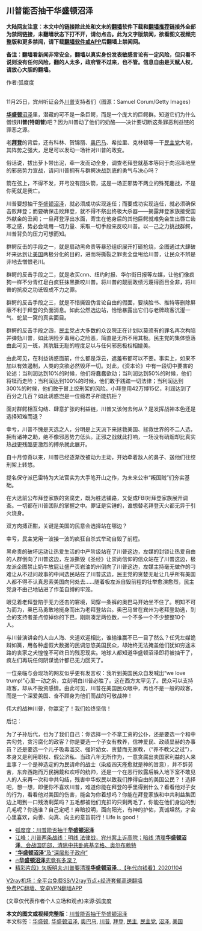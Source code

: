  <h2>川普能否抽干华盛顿沼泽</h2> <p class="notice"><b>大陆网友注意：本文中的链接除此处和文末的<a href="https://github.com/bannedbook/fanqiang" >翻墙</a>软件下载和<a href="https://github.com/killgcd/justmysocks/blob/master/README.md">翻墙推荐</a>链接外全部为禁网链接，未翻墙状态下打不开，请勿点击。此为文字版禁闻，欲看图文视频完整版和更多禁闻，请下载<a href="https://github.com/bannedbook/fanqiang">翻墙软件或APP</a>后翻墙上禁闻网。</p><p>备注：翻墙看新闻非常安全，翻墙以真实身份发表敏感言论有一定风险，但只看不说则没有任何风险，翻的人太多，政府管不过来，也不管。信息自由是天赋人权，请放心大胆的翻墙。</b></p>  <div class="entry"> <p>作者:弧度度</p> <p><br /> 11月25日，宾州听证会外<a href="https://www.bannedbook.org/bnews/tag/%e5%b7%9d%e6%99%ae/" class="st_tag internal_tag" rel="tag" title="标签 川普 下的日志">川普</a>支持者们（图源：Samuel Corum/Getty Images） </p> <p> <strong><a href="https://www.bannedbook.org/bnews/tag/%e5%8d%8e%e7%9b%9b%e9%a1%bf/" class="st_tag internal_tag" rel="tag" title="标签 华盛顿 下的日志">华盛顿</a></strong><a href="https://www.bannedbook.org/bnews/tag/%E6%B2%BC%E6%B3%BD/" class="st_tag internal_tag" rel="tag" title="标签 沼泽 下的日志">沼泽</a>里，潜藏的可不是一条巨鳄，而是一个庞大的巨鳄群。知道它们为什么憎恨<strong>川普(特朗普)</strong>吧？因为川普动了他们的奶酪&mdash;&mdash;决计要切断这条罪恶利益链的罪恶之源。 </p> <p>老<strong><a href="https://www.bannedbook.org/bnews/tag/%e6%8b%9c%e7%99%bb/" class="st_tag internal_tag" rel="tag" title="标签 拜登 下的日志">拜登</a></strong>的背后，还有科林、贺锦丽、<a href="https://www.bannedbook.org/bnews/tag/%e5%a5%a5%e5%b7%b4%e9%a9%ac/" class="st_tag internal_tag" rel="tag" title="标签 奥巴马 下的日志">奥巴马</a>、希拉里、克林顿等一干<a href="https://www.bannedbook.org/bnews/tag/%e6%b0%91%e4%b8%bb%e5%85%9a/" class="st_tag internal_tag" rel="tag" title="标签 民主党 下的日志">民主党</a>大佬，其阵势之强大，足足可以发动一场针对川普的政变。 </p> <p>俗话说，拔出萝卜带出泥，牵一发而动全身，调查老拜登就基本等同于向沼泽地里的邪恶势力宣战，请问川普拥有与群鳄决战到底的勇气与决心吗？ </p> <p>箭在弦上，不得不发，开弓没有回头箭，这是一场正邪势不两立的殊死鏖战，不是你死就是我亡。 </p>  <p>川普要想抽干<a href="https://www.bannedbook.org/bnews/tag/%E5%8D%8E%E7%9B%9B%E9%A1%BF%E6%B2%BC%E6%B3%BD/" class="st_tag internal_tag" rel="tag" title="标签 华盛顿沼泽 下的日志">华盛顿沼泽</a>，就必须成功实现连任；而要成功实现连任，就必须确保击败拜登；而要确保击败拜登，就不得不祭出终极大杀器&mdash;&mdash;揭露拜登家族接受国外献金的丑闻；一旦拜登浮出水面，寄生在他身后的其他巨鳄就难免会生出唇亡齿寒之感，势必会动用一切力量、采取一切手段来反咬川普。以一己之力挑战群鳄，川普背负的压力可想而知。 </p> <p>群鳄反击的手段之一，就是扇动黑命贵等暴恐组织展开打砸抢烧，企图通过大肆破坏来达到让<a href="https://www.bannedbook.org/bnews/tag/%e7%be%8e%e5%9b%bd/" class="st_tag internal_tag" rel="tag" title="标签 美国 下的日志">美国</a>两极分化的目的，进而将撕裂之罪责全盘甩给川普，让民众不辨是非地去憎恨老川。 </p> <p>群鳄的反击手段之二，就是收买cnn、纽约时报、华尔街日报等左媒，让他们像疯狗一样不分青红皂白疯狂抹黑撕咬川普。将川普的靓丽政绩污蔑得面目全非，将川普的抗疫之功诋毁成不力之罪。 </p> <p>群鳄的反击手段之三，就是不惜撕毁伪言论自由的假面，要挟脸书、推特等删除屏蔽不利于拜登的负面消息。如此公然选边站，恰恰暴露出它们与老牌政客沆瀣一气、蛇鼠一窝的真实面目。 </p> <p>群鳄的反击手段之四，<a href="https://www.bannedbook.org/bnews/tag/%e6%b0%91%e4%b8%bb/" class="st_tag internal_tag" rel="tag" title="标签 民主 下的日志">民主</a>党占大多数的众议院正在计划以莫须有的罪名再次构陷并弹劾川普，如此阴险歹毒用心之险恶，简直是无所不用其极。民主党的集体堕落由此可见一斑，其肮脏无耻的程度足以与任何邪恶极权相媲美。 </p> <p>由此可见，在利益诱惑面前，什么都是浮云，遮羞布都可以不要。事实上，如果不加以有效遏制，人类的贪欲必然毁坏一切。对此，《资本论》中有一段切中要害的论述：当利润达到10%的时候，他们将蠢蠢欲动；当利润达到50%的时候，他们将铤而走险；当利润达到100%的时候，他们敢于践踏一切法律；当利润达到300%的时候，他们敢于冒上绞刑架的风险。小拜登用42万博15亿，利润达到了百分之几百？如此诱惑岂是一位瘾君子所能抗拒？ </p>  <p>面对群鳄相互勾结、肆意扩张的利益链，川普又该何去何从？是发挥战神本色还是选择知难而退？ </p> <p>幸亏，川普不愧是天选之人，分明是上天派下来拯救美国、拯救世界的不二人选，拥有诸神之助，绝不像邪恶势力低头。正邪之战就此打响，一场没有硝烟却比真实热战更残酷更激烈的搏杀就此展开。 </p> <p>自十月惊奇以来，川普已经逐渐改被动为主动，开始牵着敌人的鼻子、送他们往绞刑架上转悠。 </p> <p>提名保守派巴雷特为大法官实为大手笔开山之作，为未来公审“叛国贼”们夯实基础。 </p> <p>在大选前公布拜登家族的贪腐史，既为胜选铺路，又促成FBI对拜登家族展开调查。一切都在川普团队的掌握之中。罪证是实锤的，谁想替老拜登灭火都无异于引火烧身。 </p> <p>双方肉搏正酣，关键是美国的民意会选择站在哪边？ </p>  <p>幸亏，民主党用一波接一波的疯狂自杀式举动自毁了前程。 </p> <p>黑命贵的破坏运动让热爱生活的中产阶级站在了川普这边，左媒的封锁让热爱自由的人群倒向了川普这边，左派撕毁《圣经》让崇尚信仰的信众站在了川普这边，极左派企图禁止奶牛放屁让盛产页岩油的州倒向了川普这边，左媒主持毫无做作的刁难让从不过问政事的中间选民站在了川普这边，民主党的贪婪无耻让几乎所有美国人都不得不认真思索美国向何处去&#8230;&#8230;随着极左派自毁前程的壮举愈演愈烈，民主党身不由己地钻进了作茧自缚的牢笼。 </p> <p>眼见着老拜登陷于无力还击的窘境，同穿一条裤的奥巴马开始坐不住了。明知不可为而为，奥巴马勇敢地挺身而出为老拜登站台。奥巴马曾在宾州为老拜登助选，到会的支持者差点惊掉你的下巴，刚刚凑足两位数，一个不多一个不少整整10个人。 </p> <p>与川普演讲会的人山人海、夹道欢迎相比，谁输谁赢不已一目了然么？任凭左媒诡辩如簧，用各种虚假大数据的民调忽悠美国民众，却始终无法掩盖他们犹如穷途末路的丧家之犬惶惶不可终日的残忍现实。地球人都知道华盛顿沼泽即将被抽干了，疯左们再玩任何阴谋诡计都已无力回天了。 </p> <p>一位亲临与会现场的网友似乎更有发言权：我听到美国民众自发喊出“we love trump!”心里一动之余，立刻明白川普必胜了。这在西方太罕见了。民众可以支持政客，却从不投资感情。由此可见，川普在美国民众眼中，再也不是一般的政客，而是一个深爱美国、奋不顾身为他们而战的可敬战神！ </p> <p>伟大的战神川普，你赢定了！我们始终坚信！ </p>  <p>后记： </p> <p>为了子孙后代，也为了我们自己：你选择一个不拿工资的公仆，还是要选一个和中共勾兑，贪污腐化的政客？你是要选一个子女有教养，信神爱民、政绩显赫的办事员？还是要选一个儿子吸毒滥交、强奸幼女、贪婪而无家教，（“养不教父之过”），本身又是利用职权、假公济私、当政八年无所作为，一意贪腐出卖国家利益的人来主事？一个是神选定的为民请命的战士（染疫四天痊愈就是神的旨意），并不辞劳苦，东奔西跑而万民拥戴和欢呼的统帅，还是一个在恶行败露后躲入地下室不敢见人的人来再一次和中共勾结，残害中华蚁民以致我们挣得自由的美国公民？！选择吧，想一想，即便你不喜欢川普，难道你能在拜登的手里得到什么？看看他对子女的行为，看看他对美国的伤害，能会为你着想吗？你能在拜登家族和中共利益集团边上喝到一口残汤剩菜吗？五毛都被他们克扣的只剩两毛了，你能在他们身边的到几毛呢？你选谁？自己定吧！弃暗投明，面向阳光，有神的护佑，真诚坦然，才会心里喜欢，向善、向真、向主的意旨前行！Life is good！ </p> <ul class='op-related-articles' title='相关阅读'> <li><a href='https://www.bannedbook.org/bnews/comments/20201129/1438986.html' target='_blank'>弧度度：川普能否抽干<b>华盛顿沼泽</b></a></li> <li><a href='https://www.bannedbook.org/bnews/cbnews/20201129/1438916.html' target='_blank'>江峰：川普两条战线：明线 法律战，宾州案上诉高院；暗线 清理<b>华盛顿沼泽</b>，会战国防部，清除中共卧底基辛格、奥尔布赖特</a></li> <li><a href='https://www.bannedbook.org/bnews/comments/20201123/1435336.html' target='_blank'>“<b>华盛顿沼泽</b>”及“深层影子政府”</a></li> <li><a href='https://www.bannedbook.org/bnews/bannedvideo/20201118/1432928.html' target='_blank'>🔥<b>华盛顿沼泽</b>究竟有多深？</a></li> <li><a href='https://www.bannedbook.org/bnews/taiwannews/20201104/1425852.html' target='_blank'>精彩片段》矢板明夫:川普要清理<b>华盛顿沼泽</b>...【年代向钱看】20201104</a></li> </ul> <p class="texttj"> <a href="https://www.bannedbook.org/forum23/topic22702.html" target="_blank">V2ray机场：全平台免费SS/V2ray节点+经济套餐高速翻墙</a><br/> <a href="https://github.com/bannedbook/fanqiang/wiki/%E7%A6%81%E9%97%BB%E7%BD%91%E5%AE%89%E5%8D%93%E7%BF%BB%E5%A2%99%E6%96%B0%E9%97%BBAPP" target="_blank">免费PC翻墙、安卓VPN翻墙APP</a></p><p> (文章仅代表作者个人立场和观点)来源:弧度度</p><a name='sharetosocial'></a>       <div><b>本文的图文或视频完整版</b>：<a href='https://www.bannedbook.org/bnews/comments/20201130/1439262.html'>川普能否抽干华盛顿沼泽</a></div>  </div><!--END ENTRY--> <div class="postfooter"> <div>本文标签：<a href="https://www.bannedbook.org/bnews/tag/%e5%8d%8e%e7%9b%9b%e9%a1%bf/" rel="tag">华盛顿</a>, <a href="https://www.bannedbook.org/bnews/tag/%E5%8D%8E%E7%9B%9B%E9%A1%BF%E6%B2%BC%E6%B3%BD/" rel="tag">华盛顿沼泽</a>, <a href="https://www.bannedbook.org/bnews/tag/%e5%a5%a5%e5%b7%b4%e9%a9%ac/" rel="tag">奥巴马</a>, <a href="https://www.bannedbook.org/bnews/tag/%e5%b7%9d%e6%99%ae/" rel="tag">川普</a>, <a href="https://www.bannedbook.org/bnews/tag/%e6%8b%9c%e7%99%bb/" rel="tag">拜登</a>, <a href="https://www.bannedbook.org/bnews/tag/%e6%b0%91%e4%b8%bb/" rel="tag">民主</a>, <a href="https://www.bannedbook.org/bnews/tag/%e6%b0%91%e4%b8%bb%e5%85%9a/" rel="tag">民主党</a>, <a href="https://www.bannedbook.org/bnews/tag/%E6%B2%BC%E6%B3%BD/" rel="tag">沼泽</a>, <a href="https://www.bannedbook.org/bnews/tag/%e7%be%8e%e5%9b%bd/" rel="tag">美国</a></div>  </div><!--END POSTFOOTER--> 